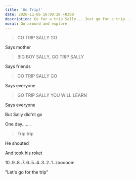 ```yaml
---
title: 'Go Trip!'
date: 2020-11-06 16:00:20 +0300
description: Go for a trip Sally... Just go for a trip...  
moral: Go around and explore
---
```


> GO TRIP SALLY GO

Says mother

>BIG BOY SALLY, GO TRIP SALLY

Says friends

>GO TRIP SALLY GO

Says everyone


>GO TRIP SALLY YOU WILL LEARN

Says everyone


But Sally did'nt go

One day.......

>Trip trip

He shouted

And took his roket

10..9..8..7..6..5..4..3..2..1..zooooom

"Let's go for the trip"
